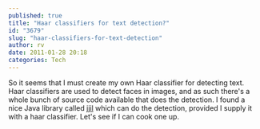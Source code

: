 ```yaml
---
published: true
title: "Haar classifiers for text detection?"
id: "3679"
slug: "haar-classifiers-for-text-detection"
author: rv
date: 2011-01-28 20:18
categories: Tech
---
```

So it seems that I must create my own Haar classifier for detecting text. Haar classifiers are used to detect faces in images, and as such there's a whole bunch of source code available that does the detection. I found a nice Java library called <a href="http://code.google.com/p/jjil/" target="_blank">jjil</a> which can do the detection, provided I supply it with a haar classifier. Let's see if I can cook one up.